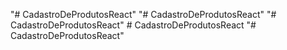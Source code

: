"# CadastroDeProdutosReact" 
"# CadastroDeProdutosReact" 
"# CadastroDeProdutosReact" 
#   C a d a s t r o D e P r o d u t o s R e a c t  
 "# CadastroDeProdutosReact" 
